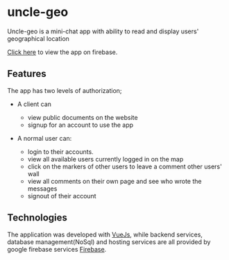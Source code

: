 # uncle-geo
Uncle-geo is a mini-chat app  with ability to read and display users' geographical location


[Click here](https://uncle-geo.firebaseapp.com/) to view the app on firebase.

## Features

The app has two levels of authorization;
- A client can
    - view public documents on the website
    - signup for an account to use the app

- A normal user can:
    - login to their accounts.
    - view all available users currently logged in on the map
    - click on the markers of other users to leave a comment other users' wall
    - view all comments on their own page and see who wrote the messages
    - signout of their account 

## Technologies
The application was developed with [VueJs](http://vuejs.org/), while backend services, database management(NoSql) and hosting services are all provided by google firebase services [Firebase](https://firebase.google.com/).




